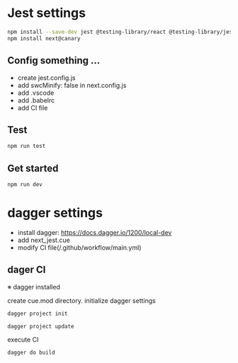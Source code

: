 # Jest settings
```sh
npm install --save-dev jest @testing-library/react @testing-library/jest-dom jest-environment-jsdom
npm install next@canary  
```
## Config something ...
- create jest.config.js
- add swcMinify: false in next.config.js
- add .vscode
- add .babelrc
- add CI file

## Test
```sh
npm run test
```

## Get started
```sh
npm run dev
```



# dagger settings
- install dagger: https://docs.dagger.io/1200/local-dev
- add next_jest.cue
- modify CI file(/.github/workflow/main.yml)


## dager CI
※ dagger installed<br>

create cue.mod directory. initialize dagger settings
```sh
dagger project init
```
```sh
dagger project update
```
execute CI
```sh
dagger do build
```